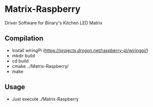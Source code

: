 Matrix-Raspberry
================

Driver Software for Binary's Kitchen LED Matrix

Compilation
-------------

* Install wiringPi (https://projects.drogon.net/raspberry-pi/wiringpi/)
* mkdir build
* cd build
* cmake ../Matrix-Raspberry/
* make

Usage
-------------

* Just execute ./Matrix-Raspberry

